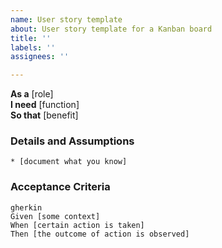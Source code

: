 ```yaml
---
name: User story template
about: User story template for a Kanban board
title: ''
labels: ''
assignees: ''

---
```


**As a** [role]  
**I need** [function]  
**So that** [benefit]  
        
### Details and Assumptions
    * [document what you know]      
### Acceptance Criteria     
    gherkin 
    Given [some context]
    When [certain action is taken]
    Then [the outcome of action is observed]
